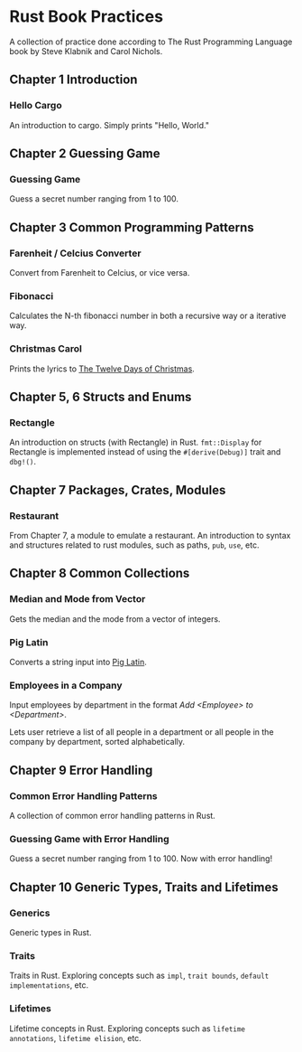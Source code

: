 # Rust Book Practices

A collection of practice done according to The Rust Programming Language book by Steve Klabnik and Carol Nichols.

## Chapter 1 Introduction

### Hello Cargo

An introduction to cargo. Simply prints "Hello, World."

## Chapter 2 Guessing Game

### Guessing Game

Guess a secret number ranging from 1 to 100.

## Chapter 3 Common Programming Patterns

### Farenheit / Celcius Converter

Convert from Farenheit to Celcius, or vice versa.

### Fibonacci

Calculates the N-th fibonacci number in both a recursive way or a iterative way.

### Christmas Carol

Prints the lyrics to [The Twelve Days of Christmas](https://genius.com/Christmas-songs-the-twelve-days-of-christmas-lyrics).

## Chapter 5, 6 Structs and Enums

### Rectangle

An introduction on structs (with Rectangle) in Rust. `fmt::Display` for Rectangle is implemented instead of using the `#[derive(Debug)]` trait and `dbg!()`.

## Chapter 7 Packages, Crates, Modules

### Restaurant

From Chapter 7, a module to emulate a restaurant. An introduction to syntax and structures related to rust modules, such as paths, `pub`, `use`, etc.

## Chapter 8 Common Collections

### Median and Mode from Vector

Gets the median and the mode from a vector of integers.

### Pig Latin

Converts a string input into [Pig Latin](https://en.wikipedia.org/wiki/Pig_Latin).

### Employees in a Company

Input employees by department in the format _Add \<Employee\> to \<Department\>_.

Lets user retrieve a list of all people in a department or all people in the company by department, sorted alphabetically.

## Chapter 9 Error Handling

### Common Error Handling Patterns

A collection of common error handling patterns in Rust.

### Guessing Game with Error Handling

Guess a secret number ranging from 1 to 100. Now with error handling!

## Chapter 10 Generic Types, Traits and Lifetimes

### Generics

Generic types in Rust.

### Traits

Traits in Rust. Exploring concepts such as `impl`, `trait bounds`, `default implementations`, etc.

### Lifetimes

Lifetime concepts in Rust. Exploring concepts such as `lifetime annotations`, `lifetime elision`, etc.
